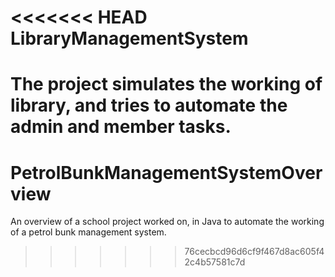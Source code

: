 <<<<<<< HEAD
LibraryManagementSystem
=======================

The project simulates the working of library, and tries to automate the admin and member tasks.
=======
PetrolBunkManagementSystemOverview
==================================

An overview of a school project worked on, in Java to automate the working of a petrol bunk management system.
>>>>>>> 76cecbcd96d6cf9f467d8ac605f42c4b57581c7d
